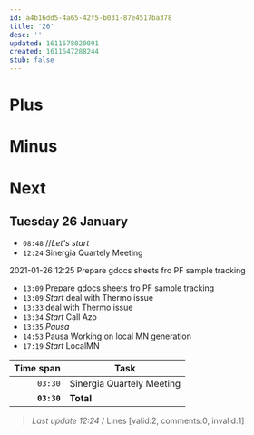 ```yaml
---
id: a4b16dd5-4a65-42f5-b031-87e4517ba378
title: '26'
desc: ''
updated: 1611678020091
created: 1611647288244
stub: false
---
```

# Plus

# Minus

# Next

## Tuesday 26 January

- `08:48` //_Let's start_
- `12:24` Sinergia Quartely Meeting 

2021-01-26 12:25 Prepare gdocs sheets fro PF sample tracking
- `13:09` Prepare gdocs sheets fro PF sample tracking
- `13:09` _Start_ deal with Thermo issue 
- `13:33` deal with Thermo issue 
- `13:34` _Start_ Call Azo
- `13:35` _Pausa_
- `14:53` Pausa
Working on local MN generation
- `17:19` _Start_ LocalMN










| Time span          | Task                      |
| -----------------: | ------------------------- |
|          `03:30`   | Sinergia Quartely Meeting |
|        **`03:30`** | **Total**                 |

> _Last update 12:24_ / Lines [valid:2, comments:0, invalid:1]
